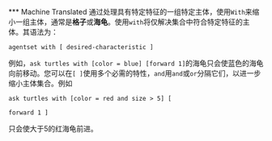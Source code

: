 ﻿*** Machine Translated
通过处理具有特定特征的一组特定主体，使用`With`来缩小一组主体，通常是**格子**或**海龟**。使用`with`将仅解决集合中符合特定特征的主体。其语法为：

`agentset with [ desired-characteristic ]`

例如，`ask turtles with [color = blue] [forward 1]`的海龟只会使蓝色的海龟向前移动。您可以在`[ ]`使用多个必需的特性，`and`用`and`或`or`分隔它们，以进一步缩小主体集合。例如

`ask turtles with [color = red and size > 5] [`

`forward 1 ]`

只会使大于5的红海龟前进。